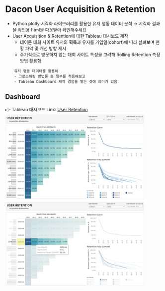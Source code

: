 # Dacon User Acquisition & Retention
- Python plotly 시각화 라이브러리를 활용한 유저 행동 데이터 분석
	→ 시각화 결과물 확인용 html을 다운받아 확인해주세요
- User Acquisition & Retention에 대한 Tableau 대시보드 제작 
	- 데이콘 대회 사이트 유저의 획득과 유지를 가입일(cohort)에 따라 살펴보며 현황 파악 및 개선 방향 제시
	- 주기적으로 방문하지 않는 대회 사이트 특성을 고려해 Rolling Retention 측정 방법 활용함
```
	유저 행동 데이터를 활용해 
	- 그로스해킹 방법론 중 일부를 적용해보고
	- Tableau Dashboard 제작 경험을 쌓는 것에 의미가 있음
```

## Dashboard
:point_right: Tableau 대시보드 Link: [User Retention](https://public.tableau.com/app/profile/.52832678/viz/UserRetention_16249748567350/1, "Dashboard Link")
<img src="./image/Dashboard.PNG" width="450">
<img src="./image/Dashboard with highlight.PNG" width="450">


